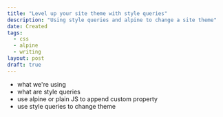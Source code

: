 ```yaml
---
title: "Level up your site theme with style queries"
description: "Using style queries and alpine to change a site theme"
date: Created
tags:
  - css
  - alpine
  - writing
layout: post
draft: true
---
```


- what we're using
- what are style queries
- use alpine or plain JS to append custom property
- use style queries to change theme
